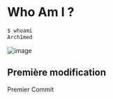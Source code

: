 # Who Am I ? 

```sh
$ whoami 
Arch1med
```

![image](http://www.hackthebox.eu/badge/image/200116)

## Première modification 

Premier Commit
